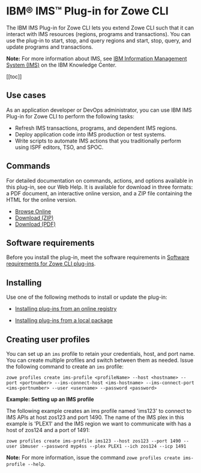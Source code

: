 # IBM® IMS™ Plug-in for Zowe CLI

The IBM IMS Plug-in for Zowe CLI lets you extend Zowe CLI such that it can interact with IMS resources (regions, programs and transactions). You can use the plug-in to start, stop, and query regions and start, stop, query, and update programs and transactions.

**Note:** For more information about IMS, see [IBM Information Management System (IMS)](https://www.ibm.com/it-infrastructure/z/ims) on the IBM  Knowledge Center.

[[toc]]

## Use cases

As an application developer or DevOps administrator, you can use IBM IMS Plug-in for Zowe CLI to perform the following tasks:

- Refresh IMS transactions, programs, and dependent IMS regions.
- Deploy application code into IMS production or test systems.
- Write scripts to automate IMS actions that you traditionally perform using ISPF editors, TSO, and SPOC.

## Commands

For detailed documentation on commands, actions, and options available in this plug-in, see our Web Help. It is available for download in three formats: a PDF document, an interactive online version, and a ZIP file containing the HTML for the online version.

- <a href="/v1.18.x/web_help/index.html" target="_blank">Browse Online</a>
- <a href="/v1.18.x/zowe_web_help.zip" target="_blank">Download (ZIP)</a>
- <a href="/v1.18.x/CLIReference_Zowe.pdf" target="_blank">Download (PDF)</a>

## Software requirements

Before you install the plug-in, meet the software requirements in [Software requirements for Zowe CLI plug-ins](cli-swreqplugins.md).

## Installing

Use one of the following methods to install or update the plug-in:

- [Installing plug-ins from an online registry](cli-installplugins.md#installing-plug-ins-from-an-online-registry)

- [Installing plug-ins from a local package](cli-installplugins.md#installing-plug-ins-from-a-local-package)

## Creating user profiles

You can set up an `ims` profile to retain your credentials, host, and port name. You can create multiple profiles and switch between them as needed. Issue the following command to create an `ims` profile:

```
zowe profiles create ims-profile <profileName> --host <hostname> --port <portnumber> --ims-connect-host <ims-hostname> --ims-connect-port <ims-portnumber> --user <username> --password <password>
```

**Example: Setting up an IMS profile**

The following example creates an ims profile named 'ims123' to connect to IMS APIs at host zos123 and port 1490. The name of the IMS plex in this example is 'PLEX1' and the IMS region we want to communicate with has a host of zos124 and a port of 1491:

```
zowe profiles create ims-profile ims123 --host zos123 --port 1490 --user ibmuser --password myp4ss --plex PLEX1 --ich zos124 --icp 1491
```

**Note:** For more information, issue the command `zowe profiles create ims-profile --help`.
